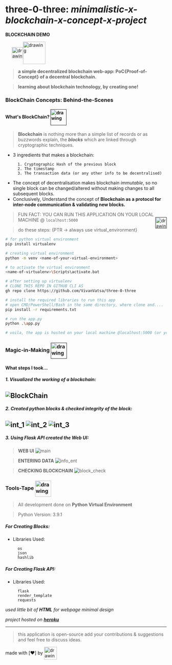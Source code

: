 # three-0-three: *minimalistic-x-blockchain-x-concept-x-project*

**BLOCKCHAIN DEMO**

&nbsp;&nbsp;&nbsp;&nbsp;&nbsp;<a href="https://three-0-three.herokuapp.com"><img src="https://img.icons8.com/windows/2x/heroku.png" alt="drawing" width="35" align="center"><img src="https://img.icons8.com/cotton/2x/three-way-direction.png" alt="drawing" width="70" align="center">
</a>


> **a simple decentralized blockchain web-app: PoC{Proof-of-Concept} of a decentral blockchain.**

> **learning about blockchain technology, by creating one!**

### BlockChain Concepts: Behind-the-Scenes
#### What's BlockChain? <a href=""><img src="https://img.icons8.com/wired/2x/blockchain-technology.png" alt="drawing" width="50" align="center"></a>

> **Blockchain** is nothing more than a simple list of records or as buzzwords explain, the ***blocks*** which are linked through cryptographic techniques.
* 3 ingredients that makes a blockchain:

        1. Cryptographic Hash of the previous block
        2. The timestamp
        3. The transaction data (or any other info to be decentralised)

- The concept of decentralisation makes blockchain *immutable*, so no single block can be changed/altered without making changes to all subsequent blocks.
- Conclusively, Understand the concept of **Blockchain as a protocol for inter-node communication & validating new blocks.**


> FUN FACT: YOU CAN RUN THIS APPLICATION ON YOUR LOCAL MACHINE @ ```localhost:5000```
<a href=""><img src="https://img.icons8.com/ios/2x/laptop--v2.gif" alt="drawing" width="35" align="right"></a>

> do these steps: {PTR -> always use virtual_environment} 

```bash
# for python virtual environment
pip install virtualenv

# creating virtual environment
python -m venv <name-of-your-virtual-environment>

# to activate the virtual environment
<name-of-virtualenv>\Scripts\activate.bat
```

```bash
# after setting up virtualenv
# CLONE THIS REPO IN GITHUB CLI AS
gh repo clone https://github.com/VivanVatsa/three-0-three

# install the required libraries to run this app
# open CMD/PowerShell/Bash in the same directory, where clone and....
pip install -r requirements.txt

# run the app.py 
python .\app.py
```
```bash
# voila, the app is hosted on your local machine @localhost:5000 (or your machine local port available)
```


### Magic-in-Making <a href=""><img src="https://img.icons8.com/ios/2x/laptop-settings--v3.gif" alt="drawing" width="50" align="center"></a>
#### What steps I took...
##### 1. Visualized the working of a blockchain:
![BlockChain](https://github.com/VivanVatsa/three-0-three/blob/main/assets/blockchain_diag.png)
-----------------------

##### 2. Created python blocks & checked integrity of the block:
![int_1](https://github.com/VivanVatsa/three-0-three/blob/main/assets/block_int.png) ![int_2](https://github.com/VivanVatsa/three-0-three/blob/main/assets/block_ok.png) ![int_3](https://github.com/VivanVatsa/three-0-three/blob/main/assets/block_chg.png)
-----------------------

##### 3. Using Flask API created the Web UI:
> **WEB UI**
![main](https://github.com/VivanVatsa/three-0-three/blob/main/assets/web_ui_main.png)

> **ENTERING DATA**
![info_ent](https://github.com/VivanVatsa/three-0-three/blob/main/assets/added_info.png) 

> **CHECKING BLOCKCHAIN**
![block_check](https://github.com/VivanVatsa/three-0-three/blob/main/assets/check_block.png)


### Tools-Tape <a><img src="https://img.icons8.com/ios/2x/swiss-army-knife--v2.gif" alt="drawing" width="50" align="center"></a>

> All development done on **Python Virtual Environment**

> Python Version: 3.9.1
##### For Creating Blocks:
- Libraries Used:

        os
        json
        hashlib
##### For Creating Flask API:
- Libraries Used:
        
        flask
        render_template
        requests

*used little bit of **HTML** for webpage minimal design*

*project hosted on [**heroku**](https://three-0-three.herokuapp.com)*

-----------------------
> this application is open-source add your contributions & suggestions and feel free to discuss ideas.


made with [❤️] by <a href="https://linkedin.com/in/VivanVatsa"><img src="https://img.icons8.com/metro/2x/v.png" alt="drawing" width="40" align="center"></a>
